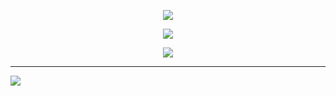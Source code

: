 <div align="center">
  
![](https://github-readme-streak-stats.herokuapp.com/?user=JSimonDev&theme=midnight-purple&hide_border=false)
  
![](https://github-readme-stats.vercel.app/api?username=JSimonDev&theme=midnight-purple&hide_border=false&include_all_commits=true&count_private=false)<br/>

![](https://github-readme-stats.vercel.app/api/top-langs/?username=JSimonDev&theme=midnight-purple&hide_border=false&include_all_commits=true&count_private=false&layout=compact)<br/>
</div>

---
![](https://visitcount.itsvg.in/api?id=JSimonDev&label=Profile%20Views&color=6&icon=5&pretty=false)

<!-- Proudly created with GPRM ( https://gprm.itsvg.in ) -->
